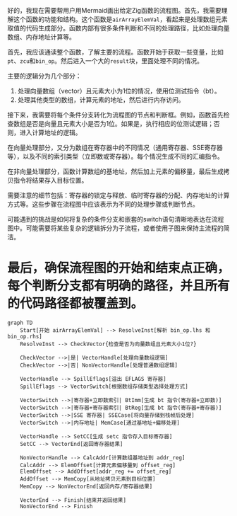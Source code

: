 好的，我现在需要帮用户用Mermaid画出给定Zig函数的流程图。首先，我需要理解这个函数的功能和结构。这个函数是`airArrayElemVal`，看起来是处理数组元素取值的代码生成部分。函数内部有很多条件判断和不同的处理路径，比如处理向量数组、内存地址计算等。

首先，我应该通读整个函数，了解主要的流程。函数开始于获取一些变量，比如`pt`、`zcu`和`bin_op`。然后进入一个大的`result`块，里面处理不同的情况。

主要的逻辑分为几个部分：
1. 处理向量数组（vector）且元素大小为1位的情况，使用位测试指令（bt）。
2. 处理其他类型的数组，计算元素的地址，然后进行内存访问。

接下来，我需要将每个条件分支转化为流程图的节点和判断框。例如，函数首先检查数组是否是向量且元素大小是否为1位。如果是，执行相应的位测试逻辑；否则，进入计算地址的逻辑。

在向量处理部分，又分为数组在寄存器中的不同情况（通用寄存器、SSE寄存器等），以及不同的索引类型（立即数或寄存器）。每个情况生成不同的汇编指令。

在非向量处理部分，函数计算数组的基地址，然后加上元素的偏移量，最后生成拷贝指令将结果存入目标位置。

需要注意的细节包括：寄存器的锁定与释放、临时寄存器的分配、内存地址的计算方式等。这些步骤在流程图中应该表示为不同的处理步骤或判断节点。

可能遇到的挑战是如何将复杂的条件分支和嵌套的switch语句清晰地表达在流程图中。可能需要将某些复杂的逻辑拆分为子流程，或者使用子图来保持主流程的简洁。

最后，确保流程图的开始和结束点正确，每个判断分支都有明确的路径，并且所有的代码路径都被覆盖到。
================================================
```mermaid
graph TD
    Start[开始 airArrayElemVal] --> ResolveInst[解析 bin_op.lhs 和 bin_op.rhs]
    ResolveInst --> CheckVector{检查是否为向量数组且元素大小1位?}
    
    CheckVector -->|是| VectorHandle[处理向量数组逻辑]
    CheckVector -->|否| NonVectorHandle[处理普通数组逻辑]
    
    VectorHandle --> SpillEflags[溢出 EFLAGS 寄存器]
    SpillEflags --> VectorSwitch[根据数组存储类型选择处理方式]
    
    VectorSwitch -->|寄存器+立即数索引| BtImm[生成 bt 指令(寄存器+立即数)]
    VectorSwitch -->|寄存器+寄存器索引| BtReg[生成 bt 指令(寄存器+寄存器)]
    VectorSwitch -->|SSE 寄存器| SSECase[将向量存储到栈帧后处理]
    VectorSwitch -->|内存地址| MemCase[通过基地址+偏移处理]
    
    VectorHandle --> SetCC[生成 setc 指令存入目标寄存器]
    SetCC --> VectorEnd[返回寄存器结果]
    
    NonVectorHandle --> CalcAddr[计算数组基地址到 addr_reg]
    CalcAddr --> ElemOffset[计算元素偏移量到 offset_reg]
    ElemOffset --> AddOffset[addr_reg += offset_reg]
    AddOffset --> MemCopy[从地址拷贝元素到目标位置]
    MemCopy --> NonVectorEnd[返回内存/寄存器结果]
    
    VectorEnd --> Finish[结束并返回结果]
    NonVectorEnd --> Finish
```